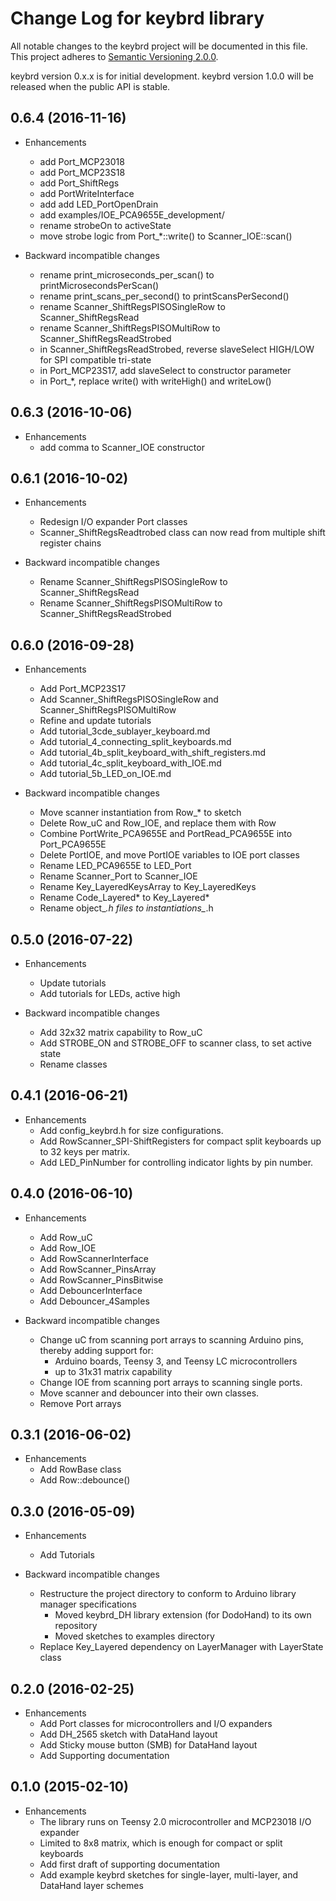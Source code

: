 Change Log for keybrd library
=============================
All notable changes to the keybrd project will be documented in this file.
This project adheres to [Semantic Versioning 2.0.0](http://semver.org/).

keybrd version 0.x.x is for initial development.
keybrd version 1.0.0 will be released when the public API is stable.

0.6.4 (2016-11-16)
------------------
* Enhancements
  * add Port_MCP23018
  * add Port_MCP23S18
  * add Port_ShiftRegs
  * add PortWriteInterface
  * add add LED_PortOpenDrain
  * add examples/IOE_PCA9655E_development/
  * rename strobeOn to activeState
  * move strobe logic from Port_*::write() to Scanner_IOE::scan()

* Backward incompatible changes
  * rename print_microseconds_per_scan() to printMicrosecondsPerScan()
  * rename print_scans_per_second() to printScansPerSecond()
  * rename Scanner_ShiftRegsPISOSingleRow to Scanner_ShiftRegsRead
  * rename Scanner_ShiftRegsPISOMultiRow to Scanner_ShiftRegsReadStrobed
  * in Scanner_ShiftRegsReadStrobed, reverse slaveSelect HIGH/LOW for SPI compatible tri-state
  * in Port_MCP23S17, add slaveSelect to constructor parameter
  * in Port_*, replace write() with writeHigh() and writeLow()

0.6.3 (2016-10-06)
------------------
* Enhancements
  * add comma to Scanner_IOE constructor

0.6.1 (2016-10-02)
------------------
* Enhancements
  * Redesign I/O expander Port classes
  * Scanner_ShiftRegsReadtrobed class can now read from multiple shift register chains

* Backward incompatible changes
  * Rename Scanner_ShiftRegsPISOSingleRow to Scanner_ShiftRegsRead
  * Rename Scanner_ShiftRegsPISOMultiRow to Scanner_ShiftRegsReadStrobed

0.6.0 (2016-09-28)
------------------
* Enhancements
  * Add Port_MCP23S17
  * Add Scanner_ShiftRegsPISOSingleRow and Scanner_ShiftRegsPISOMultiRow
  * Refine and update tutorials
  * Add tutorial_3cde_sublayer_keyboard.md
  * Add tutorial_4_connecting_split_keyboards.md
  * Add tutorial_4b_split_keyboard_with_shift_registers.md
  * Add tutorial_4c_split_keyboard_with_IOE.md
  * Add tutorial_5b_LED_on_IOE.md

* Backward incompatible changes
  * Move scanner instantiation from Row_* to sketch
  * Delete Row_uC and Row_IOE, and replace them with Row
  * Combine PortWrite_PCA9655E and PortRead_PCA9655E into Port_PCA9655E
  * Delete PortIOE, and move PortIOE variables to IOE port classes
  * Rename LED_PCA9655E to LED_Port
  * Rename Scanner_Port to Scanner_IOE
  * Rename Key_LayeredKeysArray to Key_LayeredKeys
  * Rename Code_Layered* to Key_Layered*
  * Rename object_*.h files to instantiations_*.h

0.5.0 (2016-07-22)
------------------
* Enhancements
  * Update tutorials
  * Add tutorials for LEDs, active high

* Backward incompatible changes
  * Add 32x32 matrix capability to Row_uC
  * Add STROBE_ON and STROBE_OFF to scanner class, to set active state
  * Rename classes

0.4.1 (2016-06-21)
------------------
* Enhancements
  * Add config_keybrd.h for size configurations.
  * Add RowScanner_SPI-ShiftRegisters for compact split keyboards up to 32 keys per matrix.
  * Add LED_PinNumber for controlling indicator lights by pin number.

0.4.0 (2016-06-10)
------------------
* Enhancements
  * Add Row_uC
  * Add Row_IOE
  * Add RowScannerInterface
  * Add RowScanner_PinsArray
  * Add RowScanner_PinsBitwise
  * Add DebouncerInterface
  * Add Debouncer_4Samples

* Backward incompatible changes
  * Change uC from scanning port arrays to scanning Arduino pins, thereby adding support for:
    * Arduino boards, Teensy 3, and Teensy LC microcontrollers
    * up to 31x31 matrix capability
  * Change IOE from scanning port arrays to scanning single ports.
  * Move scanner and debouncer into their own classes.
  * Remove Port arrays

0.3.1 (2016-06-02)
------------------
* Enhancements
  * Add RowBase class
  * Add Row::debounce()

0.3.0 (2016-05-09)
------------------
* Enhancements
  * Add Tutorials

* Backward incompatible changes
  * Restructure the project directory to conform to Arduino library manager specifications
    * Moved keybrd_DH library extension (for DodoHand) to its own repository
    * Moved sketches to examples directory
  * Replace Key_Layered dependency on LayerManager with LayerState class

0.2.0 (2016-02-25)
------------------
* Enhancements
  * Add Port classes for microcontrollers and I/O expanders
  * Add DH_2565 sketch with DataHand layout
  * Add Sticky mouse button (SMB) for DataHand layout
  * Add Supporting documentation

0.1.0 (2015-02-10)
------------------
* Enhancements
  * The library runs on Teensy 2.0 microcontroller and MCP23018 I/O expander
  * Limited to 8x8 matrix, which is enough for compact or split keyboards
  * Add first draft of supporting documentation
  * Add example keybrd sketches for single-layer, multi-layer, and DataHand layer schemes
